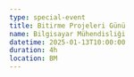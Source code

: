 ```yaml
---
type: special-event
title: Bitirme Projeleri Günü
name: Bilgisayar Mühendisliği
datetime: 2025-01-13T10:00:00
duration: 4h
location: BM
---
```

